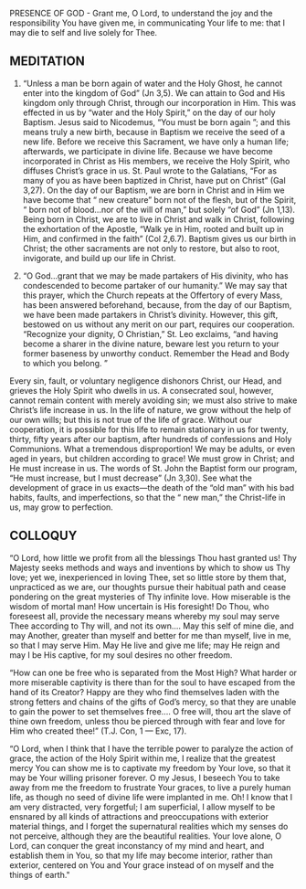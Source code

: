 PRESENCE OF GOD - Grant me, O Lord, to understand the joy and the responsibility You have given me, in communicating Your life to me: that I may die to self and live solely for Thee.

## MEDITATION

1. “Unless a man be born again of water and the Holy Ghost, he cannot enter into the kingdom of God” (Jn 3,5). We can attain to God and His kingdom only through Christ, through our incorporation in Him. This was effected in us by “water and the Holy Spirit,” on the day of our holy Baptism. Jesus said to Nicodemus, “You must be born again ”; and this means truly a new birth, because in Baptism we receive the seed of a new life. Before we receive this Sacrament, we have only a human life; afterwards, we participate in divine life. Because we have become incorporated in Christ as His members, we receive the Holy Spirit, who diffuses Christ’s grace in us. St. Paul wrote to the Galatians, “For as many of you as have been baptized
in Christ, have put on Christ” (Gal 3,27). On the day of our Baptism, we are born in Christ and in Him we have become that “ new creature” born not of the flesh, but of the Spirit, “ born not of blood...nor of the will of man,” but solely “of God” (Jn 1,13). Being born in Christ, we are to live in Christ and walk in Christ, following the exhortation of the Apostle, “Walk ye in Him, rooted and built up in Him, and confirmed in the faith” (Col 2,6.7). Baptism gives us our birth in Christ; the other sacraments are not only to restore, but also to root, invigorate, and build up our life in Christ.

2. “O God...grant that we may be made partakers of His divinity, who has condescended to become partaker of our humanity.” We may say that this prayer, which the Church repeats at the Offertory of every Mass, has been answered beforehand, because, from the day of our Baptism, we have been made partakers in Christ’s divinity. However, this gift, bestowed on us without any merit on our part, requires our cooperation. “Recognize your dignity, O Christian,” St. Leo exclaims, “and having become a sharer in the divine nature, beware lest you return to your former baseness by unworthy conduct. Remember the Head and Body to which you belong. ” 

Every sin, fault, or voluntary negligence dishonors Christ, our Head, and grieves the Holy Spirit who dwells in us. A consecrated soul, however, cannot remain content with merely avoiding sin; we must also strive to make Christ’s life increase in us. In the life of nature, we grow without the help of our own wills; but this is not true of the life of grace. Without our cooperation, it is possible for this life to remain stationary in us for twenty, thirty, fifty years after our baptism, after hundreds of confessions and Holy Communions. What a tremendous disproportion! We may be adults, or even aged in years, but children according to grace! We must grow in Christ; and He must increase in us. The words of St. John the Baptist form our program, “He must increase, but I must decrease” (Jn 3,30). See what the development of grace in us exacts—the death of the “old man” with his bad habits, faults, and imperfections, so that the “ new man,” the Christ-life in us, may grow to perfection. 

## COLLOQUY

“O Lord, how little we profit from all the blessings Thou hast granted us! Thy Majesty seeks methods and ways and inventions by which to show us Thy love; yet we, inexperienced in loving Thee, set so little store by them that, unpracticed as we are, our thoughts pursue their habitual path and cease pondering on the great mysteries of Thy infinite love. How miserable is the wisdom of mortal man! How uncertain is His foresight! Do Thou, who foreseest all, provide the necessary means whereby my soul may serve Thee according to Thy will, and not its own.... May this self of mine die, and may Another, greater than myself and better for me than myself, live in me, so that I may serve Him. May He live and give me life; may He reign and may I be His captive, for my soul desires no other freedom. 

“How can one be free who is separated from the Most High? What harder or more miserable captivity is there than for the soul to have escaped from the hand of its Creator? Happy are they who find themselves laden with the strong fetters and chains of the gifts of God’s mercy, so that they are unable to gain the power to set themselves free.... O free will, thou art the slave of thine own freedom, unless thou be pierced through with fear and love for Him who created thee!” (T.J. Con, 1 — Exc, 17).

“O Lord, when I think that I have the terrible power to paralyze the action of grace, the action of the Holy Spirit within me, I realize that the greatest mercy You can show me is to captivate my freedom by Your love, so that it may be Your willing prisoner forever. O my Jesus, I beseech You to take away from me the freedom to frustrate Your graces, to live a purely human life, as though no seed of divine life were implanted in me. Oh! I know that I am very distracted, very forgetful; I am superficial, I allow myself to be ensnared by all kinds of attractions and preoccupations with exterior material things, and I forget the supernatural realities which my senses do not perceive, although they are the beautiful realities. Your love alone, O Lord, can conquer the great inconstancy of my mind and heart, and establish them in You, so that my life may become interior, rather than exterior, centered on You and Your grace instead of on myself and the things of earth."